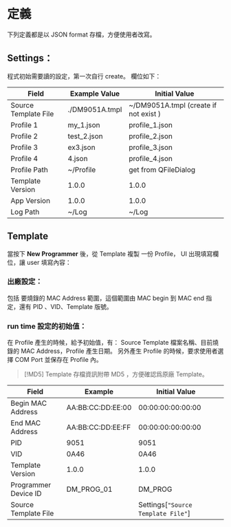 # 定義
下列定義都是以 JSON format 存檔，方便使用者改寫。 
## Settings：

程式初始需要讀的設定，第一次自行 create。
欄位如下：

| Field                | Example Value  | Initial Value                         |
| -------------------- | -------------- | ------------------------------------- |
| Source Template File | ./DM9051A.tmpl | ~/DM9051A.tmpl (create if not exist ) |
| Profile 1            | my_1.json      | profile_1.json                        |
| Profile 2            | test_2.json    | profile_2.json                        |
| Profile 3<br>        | ex3.json       | profile_3.json                        |
| Profile 4            | 4.json         | profile_4.json                        |
| Profile Path         | ~/Profile      | get from QFileDialog                  |
| Template Version     | 1.0.0          | 1.0.0                                 |
| App Version          | 1.0.0          | 1.0.0                                 |
| Log Path             | ~/Log          | ~/Log                                 |

## Template
當按下 **New Programmer** 後，從 Template 複製 一份 Profile， UI 出現填寫欄位，讓 user 填寫內容：
### 出廠設定：
包括 要燒錄的 MAC Address 範圍，這個範圍由 MAC begin 到 MAC end 指定，還有 PID 、VID、Template 版號。
### run time 設定的初始值：
在 Profile 產生的時候，給予初始值，有：
Source Template 檔案名稱、目前燒錄的 MAC Address，Profile 產生日期。
另外產生 Profile 的時候，要求使用者選擇 COM Port 並保存在 Profile 內。

>[!MD5]
Template  存檔資訊附帶 MD5 ，方便確認爲原廠 Template。


| Field                | Example           | Initial Value                      |     |
| -------------------- | ----------------- | ---------------------------------- | --- |
| Begin MAC Address    | AA:BB:CC:DD:EE:00 | 00:00:00:00:00:00                  |     |
| End MAC Address      | AA:BB:CC:DD:EE:FF | 00:00:00:00:00:00                  |     |
| PID                  | 9051              | 9051                               |     |
| VID                  | 0A46              | 0A46                               |     |
| Template Version     | 1.0.0             | 1.0.0                              |     |
| Programmer Device ID | DM_PROG_01        | DM_PROG                            |     |
| Source Template File |                   | Settings[`"Source Template File"`] |     |

